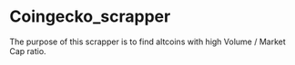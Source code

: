 # Coingecko_scrapper
The purpose of this scrapper is to find altcoins with high Volume / Market Cap ratio.
